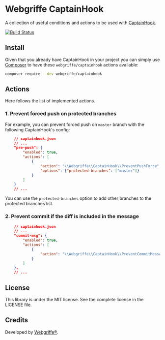 # Webgriffe CaptainHook

A collection of useful conditions and actions to be used with [CaptainHook](https://github.com/CaptainHookPhp/captainhook).

[![Build Status](https://travis-ci.org/webgriffe/captainhook.svg?branch=master)](https://travis-ci.org/webgriffe/captainhook)

## Install

Given that you already have CaptainHook in your project you can simply use [Composer](https://getcomposer.org/) to have these `webgriffe/captainhook` actions available:

```bash
composer require --dev webgriffe/captainhook
```

## Actions

Here follows the list of implemented actions.

### 1. Prevent forced push on protected branches

For example, you can prevent forced push on `master` branch with the following CaptainHook's config:

```json
    // captainhook.json
    // ...
    "pre-push": {
        "enabled": true,
        "actions": [
            {
                "action": "\\Webgriffe\\CaptainHook\\PreventPushForce",
                "options": {"protected-branches": ["master"]}
            }
        ]
    }
    // ...
```

You can use the `protected-branches` option to add other branches to the protected branches list.

### 2. Prevent commit if the diff is included in the message

```json
    // captainhook.json
    // ...
    "commit-msg": {
        "enabled": true,
        "actions": [
            {
                "action": "\\Webgriffe\\CaptainHook\\PreventCommitMessageWithDiff"
            }
        ]
    },
    // ...
```

## License

This library is under the MIT license. See the complete license in the LICENSE file.

## Credits

Developed by [Webgriffe®](http://www.webgriffe.com/).
